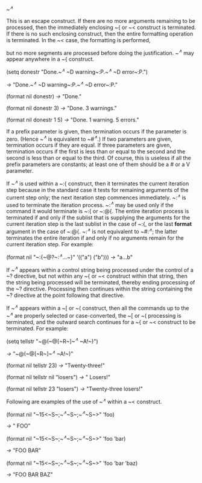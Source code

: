  



~<i><sup>∧</sup></i> 



This is an escape construct. If there are no more arguments remaining to be processed, then the immediately enclosing ~\{ or ~&lt; construct is terminated. If there is no such enclosing construct, then the entire formatting operation is terminated. In the ~&lt; case, the formatting is performed, 



but no more segments are processed before doing the justification. ~<i><sup>∧</sup></i> may appear anywhere in a ~\{ construct. 



(setq donestr "Done.~<i><sup>∧</sup></i> ~D warning~:P.~<i><sup>∧</sup></i> ~D error~:P.") 



<i>→</i> "Done.~<i><sup>∧</sup></i> ~D warning~:P.~<i><sup>∧</sup></i> ~D error~:P." 



(format nil donestr) *→* "Done." 



(format nil donestr 3) *→* "Done. 3 warnings." 



(format nil donestr 1 5) *→* "Done. 1 warning. 5 errors." 



If a prefix parameter is given, then termination occurs if the parameter is zero. (Hence ~<i><sup>∧</sup></i> is equivalent to ~#<i><sup>∧</sup></i>.) If two parameters are given, termination occurs if they are equal. If three parameters are given, termination occurs if the first is less than or equal to the second and the second is less than or equal to the third. Of course, this is useless if all the prefix parameters are constants; at least one of them should be a # or a V parameter. 



If ~<i><sup>∧</sup></i> is used within a ~:\{ construct, then it terminates the current iteration step because in the standard case it tests for remaining arguments of the current step only; the next iteration step commences immediately. ~:<i><sup>∧</sup></i> is used to terminate the iteration process. ~:<i><sup>∧</sup></i> may be used only if the command it would terminate is ~:\{ or ~:@\{. The entire iteration process is terminated if and only if the sublist that is supplying the arguments for the current iteration step is the last sublist in the case of ~:\{, or the last <b>format</b> argument in the case of ~:@\{. ~:<i><sup>∧</sup></i> is not equivalent to ~#:<i><sup>∧</sup></i>; the latter terminates the entire iteration if and only if no arguments remain for the current iteration step. For example: 



(format nil "~:\{~@?~:<i><sup>∧</sup></i>...~\}" ’(("a") ("b"))) <i>→</i> "a...b" 



If ~<i><sup>∧</sup></i> appears within a control string being processed under the control of a ~? directive, but not within any ~\{ or ~&lt; construct within that string, then the string being processed will be terminated, thereby ending processing of the ~? directive. Processing then continues within the string containing the ~? directive at the point following that directive. 







 



 



If ~<i><sup>∧</sup></i> appears within a ~[ or ~( construct, then all the commands up to the ~<i><sup>∧</sup></i> are properly selected or case-converted, the ~[ or ~( processing is terminated, and the outward search continues for a ~\{ or ~&lt; construct to be terminated. For example: 



(setq tellstr "~@(~@[~R~]~<i><sup>∧</sup></i> ~A!~)") 



<i>→</i> "~@(~@[~R~]~<i><sup>∧</sup></i> ~A!~)" 



(format nil tellstr 23) *→* "Twenty-three!" 



(format nil tellstr nil "losers") *→* " Losers!" 



(format nil tellstr 23 "losers") *→* "Twenty-three losers!" 



Following are examples of the use of ~<i><sup>∧</sup></i> within a ~&lt; construct. 



(format nil "~15&lt;~S~;~<i><sup>∧</sup></i>~S~;~<i><sup>∧</sup></i>~S~&gt;" ’foo) 



*→* " FOO" 



(format nil "~15&lt;~S~;~<i><sup>∧</sup></i>~S~;~<i><sup>∧</sup></i>~S~&gt;" ’foo ’bar) 



*→* "FOO BAR" 



(format nil "~15&lt;~S~;~<i><sup>∧</sup></i>~S~;~<i><sup>∧</sup></i>~S~&gt;" ’foo ’bar ’baz) 



*→* "FOO BAR BAZ" 



